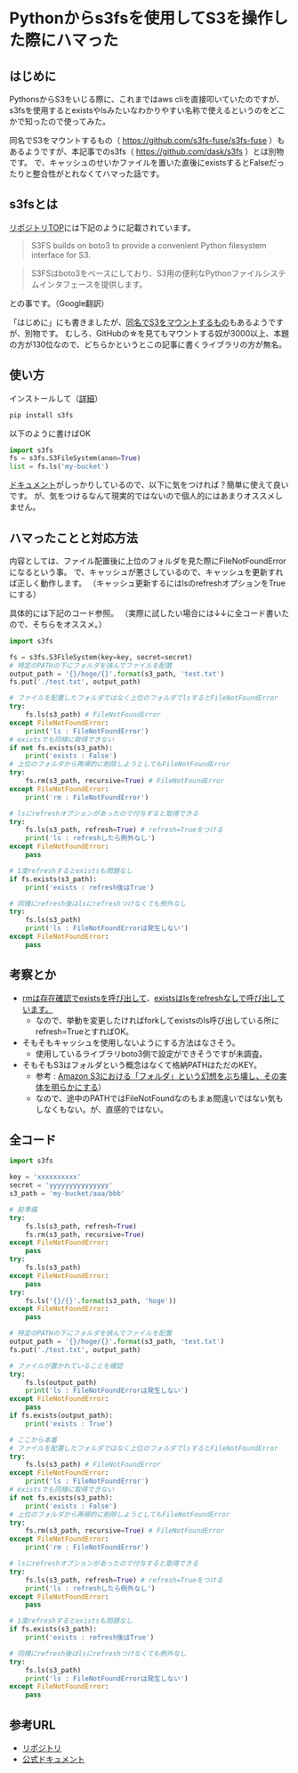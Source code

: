 # Pythonからs3fsを使用してS3を操作した際にハマった
## はじめに
PythonsからS3をいじる際に、これまではaws cliを直接叩いていたのですが、s3fsを使用するとexistsやlsみたいなわかりやすい名称で使えるというのをどこかで知ったので使ってみた。

同名でS3をマウントするもの（ https://github.com/s3fs-fuse/s3fs-fuse ）もあるようですが、本記事でのs3fs（ https://github.com/dask/s3fs ）とは別物です。
で、キャッシュのせいかファイルを置いた直後にexistsするとFalseだったりと整合性がとれなくてハマった話です。

## s3fsとは
[リポジトリTOP](https://github.com/dask/s3fs)には下記のように記載されています。

> S3FS builds on boto3 to provide a convenient Python filesystem interface for S3.

> S3FSはboto3をベースにしており、S3用の便利なPythonファイルシステムインタフェースを提供します。

との事です。（Google翻訳）

「はじめに」にも書きましたが、[同名でS3をマウントするもの](https://github.com/s3fs-fuse/s3fs-fuse)もあるようですが、別物です。
むしろ、GitHubの☆を見てもマウントする奴が3000以上、本題の方が130位なので、どちらかというとこの記事に書くライブラリの方が無名。

## 使い方

インストールして（[詳細](https://s3fs.readthedocs.io/en/latest/install.html)）

```sh
pip install s3fs
```

以下のように書けばOK

```python
import s3fs
fs = s3fs.S3FileSystem(anon=True)
list = fs.ls('my-bucket')
```

[ドキュメント](https://s3fs.readthedocs.io/en/latest/index.html)がしっかりしているので、以下に気をつければ？簡単に使えて良いです。
が、気をつけるなんて現実的ではないので個人的にはあまりオススメしません。

## ハマったことと対応方法
内容としては、ファイル配置後に上位のフォルダを見た際にFileNotFoundErrorになるという事。
で、キャッシュが悪さしているので、キャッシュを更新すれば正しく動作します。
（キャッシュ更新するにはlsのrefreshオプションをTrueにする）

具体的には下記のコード参照。
（実際に試したい場合には↓↓に全コード書いたので、そちらをオススメ。）

```python
import s3fs

fs = s3fs.S3FileSystem(key=key, secret=secret)
# 特定のPATHの下にフォルダを挟んでファイルを配置
output_path = '{}/hoge/{}'.format(s3_path, 'test.txt')
fs.put('./test.txt', output_path)

# ファイルを配置したフォルダではなく上位のフォルダでlsするとFileNotFoundError
try:
    fs.ls(s3_path) # FileNotFoundError
except FileNotFoundError:
    print('ls : FileNotFoundError')
# existsでも同様に取得できない
if not fs.exists(s3_path):
    print('exists : False')
# 上位のフォルダから再帰的に削除しようとしてもFileNotFoundError
try:
    fs.rm(s3_path, recursive=True) # FileNotFoundError
except FileNotFoundError:
    print('rm : FileNotFoundError')

# lsにrefreshオプションがあったので付与すると取得できる
try:
    fs.ls(s3_path, refresh=True) # refresh=Trueをつける
    print('ls : refreshしたら例外なし')
except FileNotFoundError:
    pass

# 1度refreshするとexistsも問題なし
if fs.exists(s3_path):
    print('exists : refresh後はTrue')

# 同様にrefresh後はlsにrefreshつけなくても例外なし    
try:
    fs.ls(s3_path)
    print('ls : FileNotFoundErrorは発生しない')
except FileNotFoundError:
    pass
```

## 考察とか
- [rmは存在確認でexistsを呼び出して](https://github.com/dask/s3fs/blob/14765aa0c3ea7f23e9c744e634a38435092d94f6/s3fs/core.py#L954)、[existsはlsをrefreshなしで呼び出しています。](https://github.com/dask/s3fs/blob/14765aa0c3ea7f23e9c744e634a38435092d94f6/s3fs/core.py#L749)
    - なので、挙動を変更したければforkしてexistsのls呼び出している所にrefresh=TrueとすればOK。
- そもそもキャッシュを使用しないようにする方法はなさそう。
    - 使用しているライブラリboto3側で設定ができそうですが未調査。
- そもそもS3はフォルダという概念はなくて格納PATHはただのKEY。
    - 参考 : [Amazon S3における「フォルダ」という幻想をぶち壊し、その実体を明らかにする](https://dev.classmethod.jp/cloud/aws/amazon-s3-folders/)）
    - なので、途中のPATHではFileNotFoundなのもまぁ間違いではない気もしなくもない。が、直感的ではない。

## 全コード
```python
import s3fs

key = 'xxxxxxxxxx'
secret = 'yyyyyyyyyyyyyyy'
s3_path = 'my-bucket/aaa/bbb'

# 前準備
try:
    fs.ls(s3_path, refresh=True)
    fs.rm(s3_path, recursive=True)
except FileNotFoundError:
    pass
try:
    fs.ls(s3_path)
except FileNotFoundError:
    pass
try:
    fs.ls('{}/{}'.format(s3_path, 'hoge'))
except FileNotFoundError:
    pass

# 特定のPATHの下にフォルダを挟んでファイルを配置
output_path = '{}/hoge/{}'.format(s3_path, 'test.txt')
fs.put('./test.txt', output_path)

# ファイルが置かれていることを確認
try:
    fs.ls(output_path)
    print('ls : FileNotFoundErrorは発生しない')
except FileNotFoundError:
    pass
if fs.exists(output_path):
    print('exists : True')

# ここから本番
# ファイルを配置したフォルダではなく上位のフォルダでlsするとFileNotFoundError
try:
    fs.ls(s3_path) # FileNotFoundError
except FileNotFoundError:
    print('ls : FileNotFoundError')
# existsでも同様に取得できない
if not fs.exists(s3_path):
    print('exists : False')
# 上位のフォルダから再帰的に削除しようとしてもFileNotFoundError
try:
    fs.rm(s3_path, recursive=True) # FileNotFoundError
except FileNotFoundError:
    print('rm : FileNotFoundError')

# lsにrefreshオプションがあったので付与すると取得できる
try:
    fs.ls(s3_path, refresh=True) # refresh=Trueをつける
    print('ls : refreshしたら例外なし')
except FileNotFoundError:
    pass

# 1度refreshするとexistsも問題なし
if fs.exists(s3_path):
    print('exists : refresh後はTrue')

# 同様にrefresh後はlsにrefreshつけなくても例外なし    
try:
    fs.ls(s3_path)
    print('ls : FileNotFoundErrorは発生しない')
except FileNotFoundError:
    pass
```

## 参考URL
- [リポジトリ](https://github.com/dask/s3fs)
- [公式ドキュメント](https://s3fs.readthedocs.io/en/latest/)

